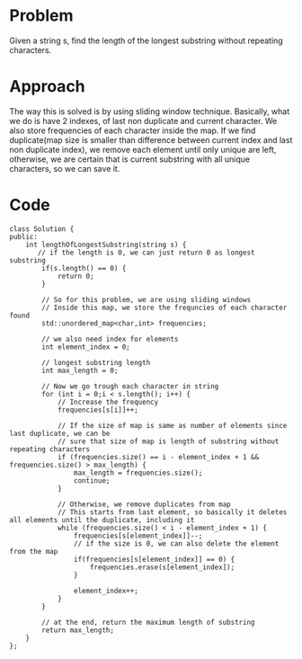 # Problem

Given a string s, find the length of the longest substring without repeating characters.

# Approach
The way this is solved is by using sliding window technique. 
Basically, what we do is have 2 indexes, of last non duplicate and current character. We also store frequencies of each character inside the map.
If we find duplicate(map size is smaller than difference between current index and last non duplicate index), we remove each element until only unique are left, otherwise, we are certain that is current substring with all unique characters, so we can save it.

# Code
```
class Solution {
public:
    int lengthOfLongestSubstring(string s) {
       // if the length is 0, we can just return 0 as longest substring
        if(s.length() == 0) {
            return 0;
        } 

        // So for this problem, we are using sliding windows
        // Inside this map, we store the frequncies of each character found
        std::unordered_map<char,int> frequencies;

        // we also need index for elements
        int element_index = 0;

        // longest substring length
        int max_length = 0; 

        // Now we go trough each character in string
        for (int i = 0;i < s.length(); i++) {
            // Increase the frequency
            frequencies[s[i]]++;

            // If the size of map is same as number of elements since last duplicate, we can be
            // sure that size of map is length of substring without repeating characters
            if (frequencies.size() == i - element_index + 1 && frequencies.size() > max_length) {
                max_length = frequencies.size();
                continue;
            }

            // Otherwise, we remove duplicates from map
            // This starts from last element, so basically it deletes all elements until the duplicate, including it
            while (frequencies.size() < i - element_index + 1) {
                frequencies[s[element_index]]--;
                // if the size is 0, we can also delete the element from the map
                if(frequencies[s[element_index]] == 0) {
                    frequencies.erase(s[element_index]);
                }

                element_index++;
            }
        }

        // at the end, return the maximum length of substring
        return max_length;
    }
};
```